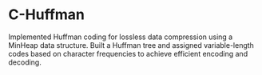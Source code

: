 # C-Huffman
Implemented Huffman coding for lossless data compression using a MinHeap data structure. Built a Huffman tree and assigned variable-length codes based on character frequencies to achieve efficient encoding and decoding.

